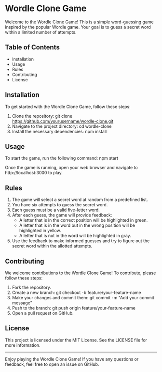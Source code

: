 Wordle Clone Game
=================

Welcome to the Wordle Clone Game! This is a simple word-guessing game inspired by the popular Wordle game. Your goal is to guess a secret word within a limited number of attempts.

Table of Contents
-----------------

- Installation
- Usage
- Rules
- Contributing
- License

Installation
------------

To get started with the Wordle Clone Game, follow these steps:

1. Clone the repository:
    git clone https://github.com/yourusername/wordle-clone.git
2. Navigate to the project directory:
    cd wordle-clone
3. Install the necessary dependencies:
    npm install

Usage
-----

To start the game, run the following command:
    npm start

Once the game is running, open your web browser and navigate to http://localhost:3000 to play.

Rules
-----

1. The game will select a secret word at random from a predefined list.
2. You have six attempts to guess the secret word.
3. Each guess must be a valid five-letter word.
4. After each guess, the game will provide feedback:
    - A letter that is in the correct position will be highlighted in green.
    - A letter that is in the word but in the wrong position will be highlighted in yellow.
    - A letter that is not in the word will be highlighted in gray.
5. Use the feedback to make informed guesses and try to figure out the secret word within the allotted attempts.

Contributing
------------

We welcome contributions to the Wordle Clone Game! To contribute, please follow these steps:

1. Fork the repository.
2. Create a new branch:
    git checkout -b feature/your-feature-name
3. Make your changes and commit them:
    git commit -m "Add your commit message"
4. Push to the branch:
    git push origin feature/your-feature-name
5. Open a pull request on GitHub.

License
-------

This project is licensed under the MIT License. See the LICENSE file for more information.

---

Enjoy playing the Wordle Clone Game! If you have any questions or feedback, feel free to open an issue on GitHub.

